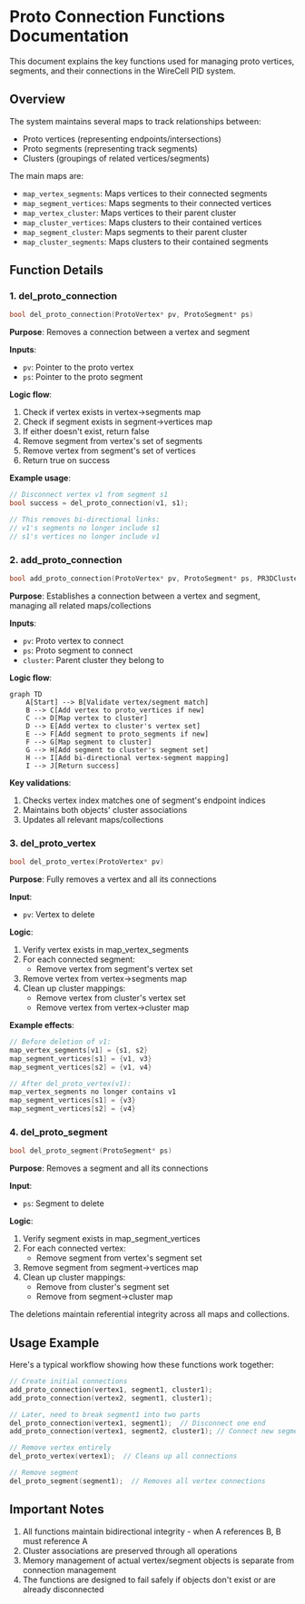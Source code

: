 # Proto Connection Functions Documentation

This document explains the key functions used for managing proto vertices, segments, and their connections in the WireCell PID system.

## Overview

The system maintains several maps to track relationships between:
- Proto vertices (representing endpoints/intersections)
- Proto segments (representing track segments)
- Clusters (groupings of related vertices/segments)

The main maps are:
- `map_vertex_segments`: Maps vertices to their connected segments
- `map_segment_vertices`: Maps segments to their connected vertices  
- `map_vertex_cluster`: Maps vertices to their parent cluster
- `map_cluster_vertices`: Maps clusters to their contained vertices
- `map_segment_cluster`: Maps segments to their parent cluster
- `map_cluster_segments`: Maps clusters to their contained segments

## Function Details

### 1. del_proto_connection

```cpp
bool del_proto_connection(ProtoVertex* pv, ProtoSegment* ps)
```

**Purpose**: Removes a connection between a vertex and segment

**Inputs**:
- `pv`: Pointer to the proto vertex
- `ps`: Pointer to the proto segment

**Logic flow**:
1. Check if vertex exists in vertex->segments map
2. Check if segment exists in segment->vertices map 
3. If either doesn't exist, return false
4. Remove segment from vertex's set of segments
5. Remove vertex from segment's set of vertices
6. Return true on success

**Example usage**:
```cpp
// Disconnect vertex v1 from segment s1
bool success = del_proto_connection(v1, s1);

// This removes bi-directional links:
// v1's segments no longer include s1
// s1's vertices no longer include v1
```

### 2. add_proto_connection

```cpp
bool add_proto_connection(ProtoVertex* pv, ProtoSegment* ps, PR3DCluster* cluster)
```

**Purpose**: Establishes a connection between a vertex and segment, managing all related maps/collections

**Inputs**:
- `pv`: Proto vertex to connect
- `ps`: Proto segment to connect  
- `cluster`: Parent cluster they belong to

**Logic flow**:

```mermaid
graph TD
    A[Start] --> B[Validate vertex/segment match]
    B --> C[Add vertex to proto_vertices if new]
    C --> D[Map vertex to cluster]
    D --> E[Add vertex to cluster's vertex set]
    E --> F[Add segment to proto_segments if new]
    F --> G[Map segment to cluster]
    G --> H[Add segment to cluster's segment set]
    H --> I[Add bi-directional vertex-segment mapping]
    I --> J[Return success]
```

**Key validations**:
1. Checks vertex index matches one of segment's endpoint indices
2. Maintains both objects' cluster associations 
3. Updates all relevant maps/collections

### 3. del_proto_vertex

```cpp 
bool del_proto_vertex(ProtoVertex* pv)
```

**Purpose**: Fully removes a vertex and all its connections

**Input**:
- `pv`: Vertex to delete

**Logic**:
1. Verify vertex exists in map_vertex_segments
2. For each connected segment:
   - Remove vertex from segment's vertex set
3. Remove vertex from vertex->segments map
4. Clean up cluster mappings:
   - Remove vertex from cluster's vertex set  
   - Remove vertex from vertex->cluster map

**Example effects**:
```cpp
// Before deletion of v1:
map_vertex_segments[v1] = {s1, s2}
map_segment_vertices[s1] = {v1, v3}
map_segment_vertices[s2] = {v1, v4}

// After del_proto_vertex(v1):
map_vertex_segments no longer contains v1
map_segment_vertices[s1] = {v3}
map_segment_vertices[s2] = {v4}
```

### 4. del_proto_segment

```cpp
bool del_proto_segment(ProtoSegment* ps)  
```

**Purpose**: Removes a segment and all its connections

**Input**: 
- `ps`: Segment to delete

**Logic**:
1. Verify segment exists in map_segment_vertices
2. For each connected vertex:
   - Remove segment from vertex's segment set
3. Remove segment from segment->vertices map
4. Clean up cluster mappings:
   - Remove from cluster's segment set
   - Remove from segment->cluster map

The deletions maintain referential integrity across all maps and collections.

## Usage Example

Here's a typical workflow showing how these functions work together:

```cpp
// Create initial connections
add_proto_connection(vertex1, segment1, cluster1);
add_proto_connection(vertex2, segment1, cluster1);

// Later, need to break segment1 into two parts
del_proto_connection(vertex1, segment1);  // Disconnect one end
add_proto_connection(vertex1, segment2, cluster1); // Connect new segment

// Remove vertex entirely 
del_proto_vertex(vertex1);  // Cleans up all connections

// Remove segment
del_proto_segment(segment1);  // Removes all vertex connections
```

## Important Notes

1. All functions maintain bidirectional integrity - when A references B, B must reference A
2. Cluster associations are preserved through all operations
3. Memory management of actual vertex/segment objects is separate from connection management
4. The functions are designed to fail safely if objects don't exist or are already disconnected